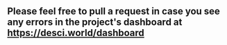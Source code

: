## Please feel free to pull a request in case you see any errors in the project's dashboard at https://desci.world/dashboard

